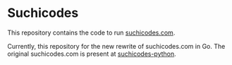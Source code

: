 # Suchicodes

This repository contains the code to run [suchicodes.com](https://suchicodes.com).

Currently, this repository for the new rewrite of suchicodes.com in Go. The
original suchicodes.com is present at
[suchicodes-python](https://github.com/suchithsridhar/suchicodes-python).
